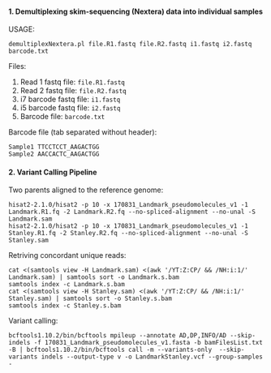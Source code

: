 #### 1. Demultiplexing skim-sequencing (Nextera) data into individual samples

USAGE:

```
demultiplexNextera.pl file.R1.fastq file.R2.fastq i1.fastq i2.fastq barcode.txt
```

Files:
1. Read 1 fastq file: `file.R1.fastq`
2. Read 2 fastq file: `file.R2.fastq` 
3. i7 barcode fastq file: `i1.fastq`
4. i5 barcode fastq file: `i2.fastq` 
5. Barcode file: `barcode.txt`

Barcode file (tab separated without header):

```
Sample1 TTCCTCCT_AAGACTGG
Sample2 AACCACTC_AAGACTGG
```

#### 2. Variant Calling Pipeline

Two parents aligned to the reference genome:
```
hisat2-2.1.0/hisat2 -p 10 -x 170831_Landmark_pseudomolecules_v1 -1 Landmark.R1.fq -2 Landmark.R2.fq --no-spliced-alignment --no-unal -S Landmark.sam
hisat2-2.1.0/hisat2 -p 10 -x 170831_Landmark_pseudomolecules_v1 -1 Stanley.R1.fq -2 Stanley.R2.fq --no-spliced-alignment --no-unal -S Stanley.sam
```

Retriving concordant unique reads:
```
cat <(samtools view -H Landmark.sam) <(awk '/YT:Z:CP/ && /NH:i:1/' Landmark.sam) | samtools sort -o Landmark.s.bam
samtools index -c Landmark.s.bam
cat <(samtools view -H Stanley.sam) <(awk '/YT:Z:CP/ && /NH:i:1/' Stanley.sam) | samtools sort -o Stanley.s.bam
samtools index -c Stanley.s.bam
```
Variant calling:
```
bcftools1.10.2/bin/bcftools mpileup --annotate AD,DP,INFO/AD --skip-indels -f 170831_Landmark_pseudomolecules_v1.fasta -b bamFilesList.txt -B | bcftools1.10.2/bin/bcftools call -m --variants-only  --skip-variants indels --output-type v -o LandmarkStanley.vcf --group-samples -
```

